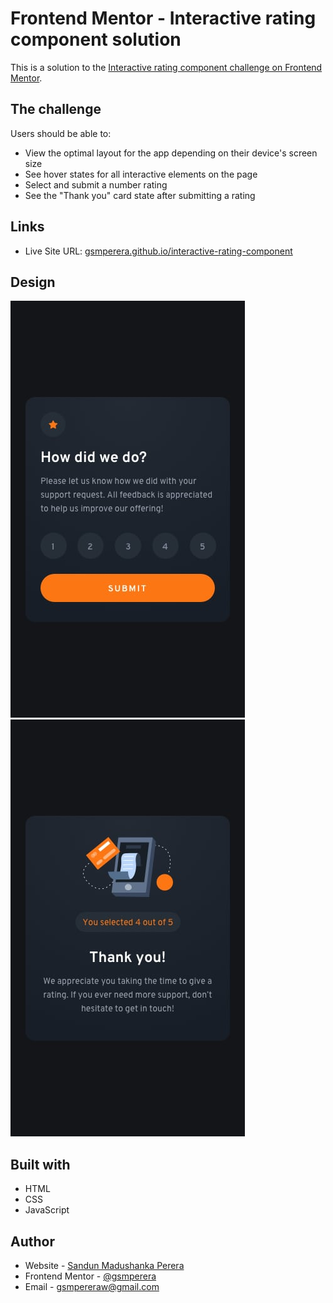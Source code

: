 # Frontend Mentor - Interactive rating component solution

This is a solution to the [Interactive rating component challenge on Frontend Mentor](https://www.frontendmentor.io/challenges/interactive-rating-component-koxpeBUmI).

## The challenge

Users should be able to:

- View the optimal layout for the app depending on their device's screen size
- See hover states for all interactive elements on the page
- Select and submit a number rating
- See the "Thank you" card state after submitting a rating

## Links

- Live Site URL: [gsmperera.github.io/interactive-rating-component](https://gsmperera.github.io/interactive-rating-component/)

## Design

![Mobile design rating state](./design/mobile-design.jpg)
![Mobile design thank you state](./design/mobile-thank-you-state.jpg)

## Built with

- HTML
- CSS
- JavaScript

## Author

- Website - [Sandun Madushanka Perera](https://www.sandun.web.lk)
- Frontend Mentor - [@gsmperera](https://www.frontendmentor.io/profile/gsmperera)
- Email - gsmpereraw@gmail.com
